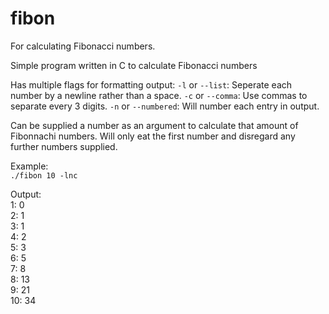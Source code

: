# fibon
For calculating Fibonacci numbers.

Simple program written in C to calculate Fibonacci numbers

Has multiple flags for formatting output:
`-l` or `--list`: Seperate each number by a newline rather than a space.
`-c` or `--comma`: Use commas to separate every 3 digits.
`-n` or `--numbered`: Will number each entry in output.

Can be supplied a number as an argument to calculate that amount of Fibonnachi numbers.
Will only eat the first number and disregard any further numbers supplied.

Example:  
`./fibon 10 -lnc`

Output:  
1: 0  
2: 1  
3: 1  
4: 2  
5: 3  
6: 5  
7: 8  
8: 13  
9: 21  
10: 34


